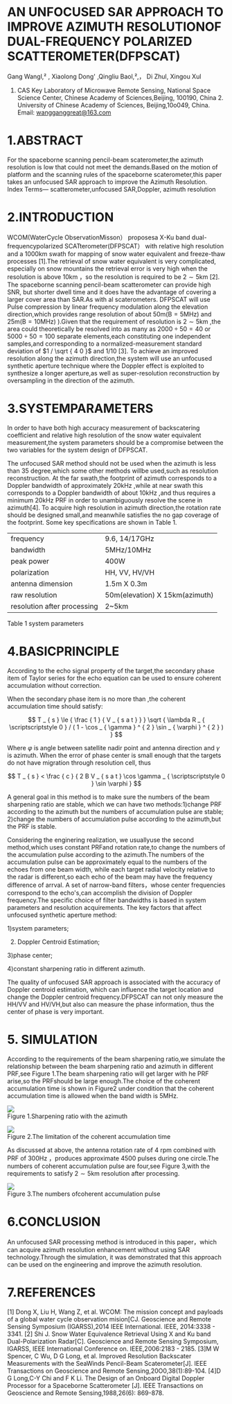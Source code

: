 # AN UNFOCUSED SAR APPROACH TO IMPROVE AZIMUTH RESOLUTIONOF DUAL-FREQUENCY POLARIZED SCATTEROMETER(DFPSCAT)

Gang Wangl,² , Xiaolong Dong' ,Qingliu Baol,²,， Di Zhul, Xingou Xul

1. CAS Key Laboratory of Microwave Remote Sensing, National Space Science Center, Chinese Academy of Sciences,Beijing, 100190, China 2. University of Chinese Academy of Sciences, Beijing,10o049, China. Email: wangganggreat@163.com

# 1.ABSTRACT

For the spaceborne scanning pencil-beam scaterometer,the azimuth resolution is low that could not meet the demands.Based on the motion of platform and the scanning rules of the spaceborne scaterometer,this paper takes an unfocused SAR approach to improve the Azimuth Resolution.   
Index Terms— scatterometer,unfocused SAR,Doppler, azimuth resolution

# 2.INTRODUCTION

WCOM(WaterCycle ObservationMisson） proposesa X-Ku band dual-frequencypolarized SCATterometer(DFPSCAT） with relative high resolution and a $1 0 0 0 \mathrm { k m }$ swath for mapping of snow water equivalent and freeze-thaw processes [1].The retrieval of snow water equivalent is very complicated, especially on snow mountains the retrieval error is very high when the resolution is above $1 0 \mathrm { k m }$ ，so the resolution is required to be $2 { \sim } 5 \mathrm { k m }$ [2]. The spaceborne scanning pencil-beam scatterometer can provide high SNR, but shorter dwell time and it does have the advantage of covering a larger cover area than SAR.As with al scaterometers. DFPSCAT will use Pulse compression by linear frequency modulation along the elevation direction,which provides range resolution of about $5 0 \mathrm { m } ( \mathrm { B } { = } 5 \mathrm { M H z } )$ and $2 5 \mathrm { m } ( \mathrm { B } { = } 1 0 \mathrm { M H z } )$ ).Given that the requirement of resolution is $2 { \sim } 5 \mathrm { k m }$ ,the area could theoretically be resolved into as many as $2 0 0 0 { \div } 5 0 { = } 4 0$ or $5 0 0 0 \div 5 0 = 1 0 0$ separate elements,each constituting one independent samples,and corresponding to a normalized-measurement standard deviation of $1 / \sqrt { 4 0 }$ and 1/10 [3]. To achieve an improved resolution along the azimuth direction,the system will use an unfocused synthetic aperture technique where the Doppler effect is exploited to synthesize a longer aperture,as well as super-resolution reconstruction by oversampling in the direction of the azimuth.

# 3.SYSTEMPARAMETERS

In order to have both high accuracy measurement of backscatering coefficient and relative high resolution of the snow water equivalent measurement,the system parameters should be a compromise between the two variables for the system design of DFPSCAT.

The unfocused SAR method should not be used when the azimuth is less than 35 degree,which some other methods willbe used,such as resolution reconstruction. At the far swath,the footprint of azimuth corresponds to a Doppler bandwidth of approximately $2 0 \mathrm { { k H z } }$ ,while at near swath this corresponds to a Doppler bandwidth of about $1 0 \mathrm { k H z }$ ,and thus requires a minimum $2 0 \mathrm { { k H z } }$ PRF in order to unambiguously resolve the scene in azimuth[4]. To acquire high resolution in azimuth direction,the rotation rate should be designed small,and meanwhile satisfies the no gap coverage of the footprint. Some key specifications are shown in Table 1.

<html><body><table><tr><td>frequency</td><td>9.6, 14/17GHz</td></tr><tr><td>bandwidth</td><td>5MHz/10MHz</td></tr><tr><td>peak power</td><td>400W</td></tr><tr><td>polarization</td><td>HH, VV, HV/VH</td></tr><tr><td>antenna dimension</td><td>1.5m X 0.3m</td></tr><tr><td>raw resolution</td><td>50m(elevation) X 15km(azimuth)</td></tr><tr><td>resolution after processing</td><td>2~5km</td></tr></table></body></html>

Table 1 system parameters

# 4.BASICPRINCIPLE

According to the echo signal property of the target,the secondary phase item of Taylor series for the echo equation can be used to ensure coherent accumulation without correction.

When the secondary phase item is no more than ,the coherent accumulation time should satisfy:

$$
T _ { s } \le { \frac { 1 } { V _ { s a t } } } \sqrt { \lambda R _ { \scriptscriptstyle 0 } / ( 1 - \cos _ { \gamma } ^ { 2 } \sin _ { \varphi } ^ { 2 } ) }
$$

Where $\varphi$ is angle between satellite nadir point and antenna direction and $\gamma$ is azimuth. When the error of phase center is small enough that the targets do not have migration through resolution cell, thus

$$
T _ { s } < \frac { c } { 2 B V _ { s a t } \cos \gamma _ { \scriptscriptstyle 0 } \sin \varphi }
$$

A general goal in this method is to make sure the numbers of the beam sharpening ratio are stable, which we can have two methods:1)change PRF according to the azimuth but the numbers of accumulation pulse are stable; 2)change the numbers of accumulation pulse according to the azimuth,but the PRF is stable.

Considering the enginering realization, we usuallyuse the second method,which uses constant PRFand rotation rate,to change the numbers of the accumulation pulse according to the azimuth.The numbers of the accumulation pulse can be approximately equal to the numbers of the echoes from one beam width, while each target radial velocity relative to the radar is different,so each echo of the beam may have the frequency difference of arrval. A set of narrow-band filters，whose center frequencies correspond to the echo's,can accomplish the division of Doppler frequency.The specific choice of filter bandwidths is based in system parameters and resolution acquirements. The key factors that affect unfocused synthetic aperture method:

1)system parameters;

2) Doppler Centroid Estimation;

3)phase center;

4)constant sharpening ratio in different azimuth.

The quality of unfocused SAR approach is associated with the accuracy of Doppler centroid estimation, which can influence the target location and change the Doppler centroid frequency.DFPSCAT can not only measure the HH/VV and HV/VH,but also can measure the phase information, thus the center of phase is very important.

# 5. SIMULATION

According to the requirements of the beam sharpening ratio,we simulate the relationship between the beam sharpening ratio and azimuth in different PRF,see Figure 1.The beam sharpening ratio will get larger with he PRF arise,so the PRFshould be large enough.The choice of the coherent accumulation time is shown in Figure2 under condition that the coherent accumulation time is allowed when the band width is 5MHz.

![](images/afb1b2ce2f3dd523521c672d59592ba5a7f0b493229f6f51ed94b6b5e7b0f166.jpg)  
Figure 1.Sharpening ratio with the azimuth

![](images/324e8ef27e94b2bb147056906527145e412c4f048aa704f1bf4673bfc340c769.jpg)  
Figure 2.The limitation of the coherent accumulation time

As discussed at above, the antenna rotation rate of $4 ~ \mathrm { r p m }$ combined with PRF of $3 0 0 \mathrm { H z }$ ，produces approximate 4500 pulses during one circle.The numbers of coherent accumulation pulse are four,see Figure 3,with the requirements to satisfy $2 { \sim } 5 \mathrm { k m }$ resolution after processing.

![](images/d42eeece3cea32fc3b940df1f1ac7574b2151547c4729c86a83f3172a6d60fda.jpg)  
Figure 3.The numbers ofcoherent accumulation pulse

# 6.CONCLUSION

An unfocused SAR processing method is introduced in this paper，which can acquire azimuth resolution enhancement without using SAR technology.Through the simulation, it was demonstrated that this approach can be used on the engineering and improve the azimuth resolution.

# 7.REFERENCES

[1] Dong X, Liu H, Wang Z, et al. WCOM: The mission concept and payloads of a global water cycle observation mision[CJ. Geoscience and Remote Sensing Symposium (IGARSS),2014 IEEE International. IEEE, 2014:3338 - 3341. [2] Shi J. Snow Water Equivalence Retrieval Using X and Ku band Dual-Polarization Radar[C]. Geoscience and Remote Sensing Symposium, IGARSS, IEEE International Conference on. IEEE,2006:2183 - 2185. [3]M W Spencer, C Wu, D G Long, et al. Improved Resolution Backscater Measurements with the SeaWinds Pencil-Beam Scaterometer[J]. IEEE Transactions on Geoscience and Remote Sensing,20O0,38(1):89-104. [4]D G Long,C-Y Chi and F K Li. The Design of an Onboard Digital Doppler Processor for a Spaceborne Scatterometer [J]. IEEE Transactions on Geoscience and Remote Sensing,1988,26(6): 869-878.